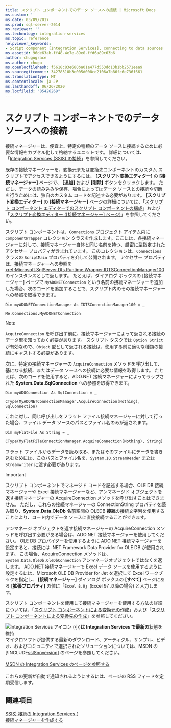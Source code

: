 ```yaml
---
title: スクリプト コンポーネントでのデータ ソースへの接続 | Microsoft Docs
ms.custom: ''
ms.date: 03/09/2017
ms.prod: sql-server-2014
ms.reviewer: ''
ms.technology: integration-services
ms.topic: reference
helpviewer_keywords:
- Script component [Integration Services], connecting to data sources
ms.assetid: 96de63ab-ff48-4e7e-89e0-ffd6a89c63b6
author: chugugrace
ms.author: chugu
ms.openlocfilehash: f5618c83e680ba01a477d553dd13b1bb2571eea9
ms.sourcegitcommit: 34278310b3e005d008cd2106a7b86fc6e736f661
ms.translationtype: MT
ms.contentlocale: ja-JP
ms.lasthandoff: 06/26/2020
ms.locfileid: "85426269"
---
```

# <a name="connecting-to-data-sources-in-the-script-component"></a>スクリプト コンポーネントでのデータ ソースへの接続
  接続マネージャーは、便宜上、特定の種類のデータ ソースに接続するために必要な情報をカプセル化して格納するユニットです。 詳細については、「[Integration Services (SSIS) の接続](../../connection-manager/integration-services-ssis-connections.md)」を参照してください。  
  
 既存の接続マネージャーを、変換元または変換先コンポーネントのカスタム スクリプトでアクセスできるようにするには、 **[スクリプト変換エディター]** の **[接続マネージャー]**  ページで、 **[追加]** および **[削除]**  ボタンをクリックします。 ただし、データの読み込みや保存、場合によってはデータ ソースとの接続や切断を行うためには、独自のカスタム コードを記述する必要があります。 **[スクリプト変換エディター]** の **[接続マネージャー]** ページの詳細については、「[スクリプト コンポーネント エディターでのスクリプト コンポーネントの構成](configuring-the-script-component-in-the-script-component-editor.md)」および「[スクリプト変換エディター &#40;[接続マネージャー] ページ&#41;](../../script-transformation-editor-connection-managers-page.md)」を参照してください。  
  
 スクリプト コンポーネントは、`Connections` プロジェクト アイテム内に `ComponentWrapper` コレクション クラスを作成します。ここには、各接続マネージャーに対して、接続マネージャー自体と同じ名前を持つ、厳密に型指定されたアクセサー プロパティが含まれています。 このコレクションは、`Connections` クラスの `ScriptMain` プロパティを介して公開されます。 アクセサー プロパティは、接続マネージャーへの参照を <xref:Microsoft.SqlServer.Dts.Runtime.Wrapper.IDTSConnectionManager100> のインスタンスとして返します。 たとえば、ダイアログ ボックスの [接続マネージャー] ページで `MyADONETConnection` という名前の接続マネージャーを追加した場合、次のコードを追加することで、スクリプト内のその接続マネージャーへの参照を取得できます。  
  
 `Dim myADONETConnectionManager As IDTSConnectionManager100 = _`  
  
 `Me.Connections.MyADONETConnection`  
  
> [!NOTE]  
>  `AcquireConnection` を呼び出す前に、接続マネージャーによって返される接続のデータ型を知っておく必要があります。 スクリプト タスクでは `Option Strict` が有効なので、`Object` 型として返される接続は、使用する前に適切な種類の接続にキャストする必要があります。  
  
 次に、特定の接続マネージャーの `AcquireConnection` メソッドを呼び出して、基になる接続、またはデータ ソースへの接続に必要な情報を取得します。 たとえば、次のコードを使用すると、ADO.NET 接続マネージャーによってラップされた **System.Data.SqlConnection** への参照を取得できます。  
  
 `Dim myADOConnection As SqlConnection = _`  
  
 `CType(MyADONETConnectionManager.AcquireConnection(Nothing), SqlConnection)`  
  
 これに対し、同じ呼び出しをフラット ファイル接続マネージャーに対して行った場合、ファイル データ ソースのパスとファイル名のみが返されます。  
  
 `Dim myFlatFile As String = _`  
  
 `CType(MyFlatFileConnectionManager.AcquireConnection(Nothing), String)`  
  
 フラット ファイルからデータを読み取る、またはそのファイルにデータを書き込むためには、このパスとファイル名を、`System.IO.StreamReader` または `Streamwriter` に渡す必要があります。  
  
> [!IMPORTANT]  
>  スクリプト コンポーネントでマネージド コードを記述する場合、OLE DB 接続マネージャーや Excel 接続マネージャーなど、アンマネージド オブジェクトを返す接続マネージャーの AcquireConnection メソッドを呼び出すことはできません。 ただし、これらの接続マネージャーの ConnectionString プロパティを読み取り、**System.Data.OleDb** 名前空間の OLEDB **接続**の接続文字列を使用することにより、コード内でデータ ソースに直接接続することができます。  
>   
>  アンマネージ オブジェクトを返す接続マネージャーの AcquireConnection メソッドを呼び出す必要がある場合は、ADO.NET 接続マネージャーを使用してください。 OLE DB プロバイダーを使用するように ADO.NET 接続マネージャーを設定すると、接続には .NET Framework Data Provider for OLE DB が使用されます。 この場合、AcquireConnection メソッドは、 `System.Data.OleDb.OleDbConnection` アンマネージオブジェクトではなくを返します。 ADO.NET 接続マネージャーで Excel データ ソースを使用するように設定するには、Microsoft OLE DB Provider for Jet を選択して Excel ワークブックを指定し、 **[接続マネージャー]** ダイアログ ボックスの **[すべて]** ページにある **[拡張プロパティ]** の値に「`Excel 8.0`」(Excel 97 以降の場合) と入力します。  
  
 スクリプト コンポーネントを使用して接続マネージャーを使用する方法の詳細については、「[スクリプト コンポーネントによる変換元の作成](../../extending-packages-scripting-data-flow-script-component-types/creating-a-source-with-the-script-component.md)」および「[スクリプト コンポーネントによる変換先の作成](../../extending-packages-scripting-data-flow-script-component-types/creating-a-destination-with-the-script-component.md)」を参照してください。  
  
![Integration Services アイコン (小)](../../media/dts-16.gif "Integration Services のアイコン (小)")**は Integration Services で最新の**状態を維持  <br /> マイクロソフトが提供する最新のダウンロード、アーティクル、サンプル、ビデオ、およびコミュニティで選択されたソリューションについては、MSDN の [!INCLUDE[ssISnoversion](../../../includes/ssisnoversion-md.md)] のページを参照してください。<br /><br /> [MSDN の Integration Services のページを参照する](https://go.microsoft.com/fwlink/?LinkId=136655)<br /><br /> これらの更新が自動で通知されるようにするには、ページの RSS フィードを定期受信します。  
  
## <a name="see-also"></a>関連項目  
 [SSIS&#41; 接続の Integration Services &#40;](../../connection-manager/integration-services-ssis-connections.md)   
 [接続マネージャーを作成する](../../create-connection-managers.md)  
  
  
